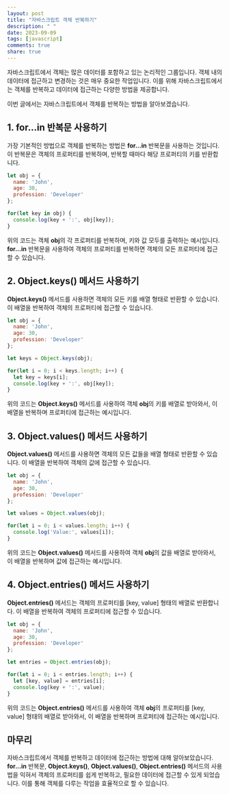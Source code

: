```yaml
---
layout: post
title: "자바스크립트 객체 반복하기"
description: " "
date: 2023-09-09
tags: [javascript]
comments: true
share: true
---
```


자바스크립트에서 객체는 많은 데이터를 포함하고 있는 논리적인 그룹입니다. 객체 내의 데이터에 접근하고 변경하는 것은 매우 중요한 작업입니다. 이를 위해 자바스크립트에서는 객체를 반복하고 데이터에 접근하는 다양한 방법을 제공합니다. 

이번 글에서는 자바스크립트에서 객체를 반복하는 방법을 알아보겠습니다.

## 1. for...in 반복문 사용하기

가장 기본적인 방법으로 객체를 반복하는 방법은 **for...in** 반복문을 사용하는 것입니다. 이 반복문은 객체의 프로퍼티를 반복하며, 반복할 때마다 해당 프로퍼티의 키를 반환합니다. 

```javascript
let obj = {
  name: 'John',
  age: 30,
  profession: 'Developer'
};

for(let key in obj) {
  console.log(key + ':', obj[key]);
}
```

위의 코드는 객체 **obj**의 각 프로퍼티를 반복하며, 키와 값 모두를 출력하는 예시입니다. **for...in** 반복문을 사용하여 객체의 프로퍼티를 반복하면 객체의 모든 프로퍼티에 접근할 수 있습니다.

## 2. Object.keys() 메서드 사용하기

**Object.keys()** 메서드를 사용하면 객체의 모든 키를 배열 형태로 반환할 수 있습니다. 이 배열을 반복하여 객체의 프로퍼티에 접근할 수 있습니다.

```javascript
let obj = {
  name: 'John',
  age: 30,
  profession: 'Developer'
};

let keys = Object.keys(obj);

for(let i = 0; i < keys.length; i++) {
  let key = keys[i];
  console.log(key + ':', obj[key]);
}
```

위의 코드는 **Object.keys()** 메서드를 사용하여 객체 **obj**의 키를 배열로 받아와서, 이 배열을 반복하며 프로퍼티에 접근하는 예시입니다.

## 3. Object.values() 메서드 사용하기

**Object.values()** 메서드를 사용하면 객체의 모든 값들을 배열 형태로 반환할 수 있습니다. 이 배열을 반복하여 객체의 값에 접근할 수 있습니다.

```javascript
let obj = {
  name: 'John',
  age: 30,
  profession: 'Developer'
};

let values = Object.values(obj);

for(let i = 0; i < values.length; i++) {
  console.log('Value:', values[i]);
}
```

위의 코드는 **Object.values()** 메서드를 사용하여 객체 **obj**의 값을 배열로 받아와서, 이 배열을 반복하며 값에 접근하는 예시입니다.

## 4. Object.entries() 메서드 사용하기

**Object.entries()** 메서드는 객체의 프로퍼티를 [key, value] 형태의 배열로 반환합니다. 이 배열을 반복하여 객체의 프로퍼티에 접근할 수 있습니다.

```javascript
let obj = {
  name: 'John',
  age: 30,
  profession: 'Developer'
};

let entries = Object.entries(obj);

for(let i = 0; i < entries.length; i++) {
  let [key, value] = entries[i];
  console.log(key + ':', value);
}
```

위의 코드는 **Object.entries()** 메서드를 사용하여 객체 **obj**의 프로퍼티를 [key, value] 형태의 배열로 받아와서, 이 배열을 반복하며 프로퍼티에 접근하는 예시입니다.

## 마무리

자바스크립트에서 객체를 반복하고 데이터에 접근하는 방법에 대해 알아보았습니다. **for...in** 반복문, **Object.keys()**, **Object.values()**, **Object.entries()** 메서드의 사용법을 익혀서 객체의 프로퍼티를 쉽게 반복하고, 필요한 데이터에 접근할 수 있게 되었습니다. 이를 통해 객체를 다루는 작업을 효율적으로 할 수 있습니다.
